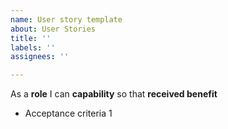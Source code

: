 ```yaml
---
name: User story template
about: User Stories
title: ''
labels: ''
assignees: ''

---
```


As a **role** I can **capability** so that **received benefit**

- Acceptance criteria 1
